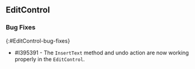 ## EditControl

### Bug Fixes
{:#EditControl-bug-fixes}

* \#I395391 - The `InsertText` method and undo action are now working properly in the `EditControl`.
